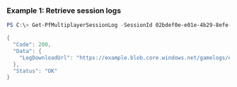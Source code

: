 ### Example 1: Retrieve session logs
```powershell
PS C:\> Get-PfMultiplayerSessionLog -SessionId 02bdef0e-e01e-4b29-8efe-ff9f47a06d8c | ConvertTo-Json -depth 5

{
  "Code": 200,
  "Data": {
    "LogDownloadUrl": "https://example.blob.core.windows.net/gamelogs/example"
  },
  "Status": "OK"
}
```

